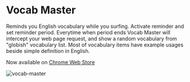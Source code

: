 Vocab Master
============

Reminds you English vocabulary while you surfing. Activate reminder and set reminder period. Everytime when period ends
Vocab Master will intercept your web page request, and show a random vocabulary from "globish" vocabulary list. Most of
vocabulary items have example usages beside simple definition in English.

Now available
on [Chrome Web Store](https://chrome.google.com/webstore/detail/vocab-master/idchajmmmliappojgonadeffochffkge)

![vocab-master](https://cloud.githubusercontent.com/assets/327434/23918310/26232360-08fb-11e7-8891-97c9526f7848.png)
